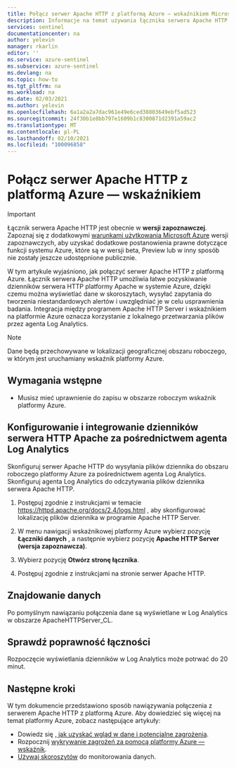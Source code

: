 ```yaml
---
title: Połącz serwer Apache HTTP z platformą Azure — wskaźnikiem Microsoft Docs
description: Informacje na temat używania łącznika serwera Apache HTTP do ściągania dzienników oprogramowania Apache do platformy Azure — wskaźnik. Wyświetlaj dane Apache w skoroszytach, twórz Alerty i ulepszaj badanie.
services: sentinel
documentationcenter: na
author: yelevin
manager: rkarlin
editor: ''
ms.service: azure-sentinel
ms.subservice: azure-sentinel
ms.devlang: na
ms.topic: how-to
ms.tgt_pltfrm: na
ms.workload: na
ms.date: 02/03/2021
ms.author: yelevin
ms.openlocfilehash: 6a1a2a2a7dac961e49e6ced38803649ebf5ad523
ms.sourcegitcommit: 24f30b1e8bb797e1609b1c8300871d2391a59ac2
ms.translationtype: MT
ms.contentlocale: pl-PL
ms.lasthandoff: 02/10/2021
ms.locfileid: "100096858"
---
```

# <a name="connect-your-apache-http-server-to-azure-sentinel"></a>Połącz serwer Apache HTTP z platformą Azure — wskaźnikiem

> [!IMPORTANT]
> Łącznik serwera Apache HTTP jest obecnie w **wersji zapoznawczej**. Zapoznaj się z dodatkowymi [warunkami użytkowania Microsoft Azure](https://azure.microsoft.com/support/legal/preview-supplemental-terms/) wersji zapoznawczych, aby uzyskać dodatkowe postanowienia prawne dotyczące funkcji systemu Azure, które są w wersji beta, Preview lub w inny sposób nie zostały jeszcze udostępnione publicznie.

W tym artykule wyjaśniono, jak połączyć serwer Apache HTTP z platformą Azure. Łącznik serwera Apache HTTP umożliwia łatwe pozyskiwanie dzienników serwera HTTP platformy Apache w systemie Azure, dzięki czemu można wyświetlać dane w skoroszytach, wysyłać zapytania do tworzenia niestandardowych alertów i uwzględniać je w celu usprawnienia badania. Integracja między programem Apache HTTP Server i wskaźnikiem na platformie Azure oznacza korzystanie z lokalnego przetwarzania plików przez agenta Log Analytics.

> [!NOTE]
> Dane będą przechowywane w lokalizacji geograficznej obszaru roboczego, w którym jest uruchamiany wskaźnik platformy Azure.

## <a name="prerequisites"></a>Wymagania wstępne

- Musisz mieć uprawnienie do zapisu w obszarze roboczym wskaźnik platformy Azure.

## <a name="configure-and-integrate-apache-http-server-logs-via-log-analytics-agent"></a>Konfigurowanie i integrowanie dzienników serwera HTTP Apache za pośrednictwem agenta Log Analytics

Skonfiguruj serwer Apache HTTP do wysyłania plików dziennika do obszaru roboczego platformy Azure za pośrednictwem agenta Log Analytics.
Skonfiguruj agenta Log Analytics do odczytywania plików dziennika serwera Apache HTTP.

1. Postępuj zgodnie z instrukcjami w temacie https://httpd.apache.org/docs/2.4/logs.html , aby skonfigurować lokalizację plików dziennika w programie Apache HTTP Server.

1. W menu nawigacji wskaźnikowej platformy Azure wybierz pozycję **Łączniki danych** , a następnie wybierz pozycję **Apache HTTP Server (wersja zapoznawcza)**.

1. Wybierz pozycję **Otwórz stronę łącznika**.

1. Postępuj zgodnie z instrukcjami na stronie serwer Apache HTTP.

## <a name="find-your-data"></a>Znajdowanie danych

Po pomyślnym nawiązaniu połączenia dane są wyświetlane w Log Analytics w obszarze ApacheHTTPServer_CL.

## <a name="validate-connectivity"></a>Sprawdź poprawność łączności

Rozpoczęcie wyświetlania dzienników w Log Analytics może potrwać do 20 minut.

## <a name="next-steps"></a>Następne kroki

W tym dokumencie przedstawiono sposób nawiązywania połączenia z serwerem Apache HTTP z platformą Azure. Aby dowiedzieć się więcej na temat platformy Azure, zobacz następujące artykuły:

- Dowiedz się [, jak uzyskać wgląd w dane i potencjalne zagrożenia](quickstart-get-visibility.md).
- Rozpocznij [wykrywanie zagrożeń za pomocą platformy Azure — wskaźnik](tutorial-detect-threats-built-in.md).
- [Używaj skoroszytów](tutorial-monitor-your-data.md) do monitorowania danych.
